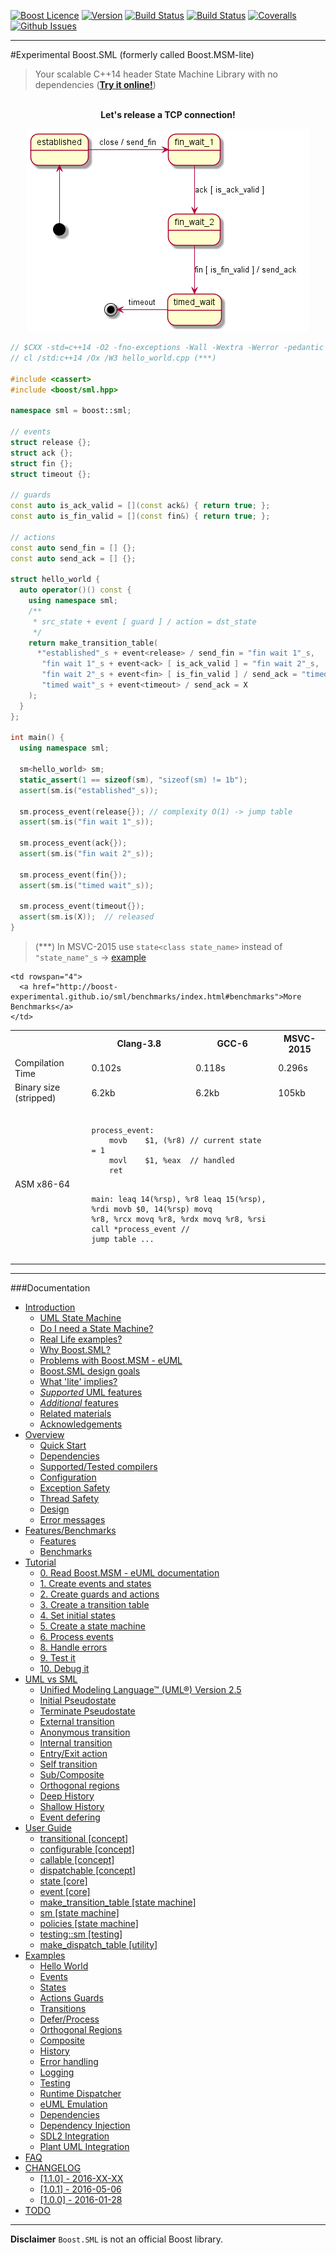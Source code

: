 <a href="http://www.boost.org/LICENSE_1_0.txt" target="_blank">![Boost Licence](http://img.shields.io/badge/license-boost-blue.svg)</a>
<a href="https://github.com/boost-experimental/sml/releases" target="_blank">![Version](https://badge.fury.io/gh/boost-experimental%2Fsml.svg)</a>
<a href="https://travis-ci.org/boost-experimental/sml" target="_blank">![Build Status](https://img.shields.io/travis/boost-experimental/sml/master.svg?label=linux/osx)</a>
<a href="https://ci.appveyor.com/project/krzysztof-jusiak/sml" target="_blank">![Build Status](https://img.shields.io/appveyor/ci/krzysztof-jusiak/sml/master.svg?label=windows)</a>
<a href="https://coveralls.io/r/boost-experimental/sml?branch=master" target="_blank">![Coveralls](http://img.shields.io/coveralls/boost-experimental/sml/master.svg)</a>
<a href="http://github.com/boost-experimental/sml/issues" target="_blank">![Github Issues](https://img.shields.io/github/issues/boost-experimental/sml.svg)</a>

---------------------------------------

#Experimental Boost.SML (formerly called Boost.MSM-lite)

> Your scalable C++14 header State Machine Library with no dependencies (**[__Try it online!__](http://boost-experimental.github.io/sml/examples/index.html#hello-world)**)

<p align="center">
  <br />
  <b>Let's release a TCP connection!</b>
  <br />
</p>

<p align="center"><img src="doc/images/tcp_release.png" alt="tcp release"/></p>

```cpp
// $CXX -std=c++14 -O2 -fno-exceptions -Wall -Wextra -Werror -pedantic -pedantic-errors hello_world.cpp
// cl /std:c++14 /Ox /W3 hello_world.cpp (***)

#include <cassert>
#include <boost/sml.hpp>

namespace sml = boost::sml;

// events
struct release {};
struct ack {};
struct fin {};
struct timeout {};

// guards
const auto is_ack_valid = [](const ack&) { return true; };
const auto is_fin_valid = [](const fin&) { return true; };

// actions
const auto send_fin = [] {};
const auto send_ack = [] {};

struct hello_world {
  auto operator()() const {
    using namespace sml;
    /**
     * src_state + event [ guard ] / action = dst_state
     */
    return make_transition_table(
      *"established"_s + event<release> / send_fin = "fin wait 1"_s,
       "fin wait 1"_s + event<ack> [ is_ack_valid ] = "fin wait 2"_s,
       "fin wait 2"_s + event<fin> [ is_fin_valid ] / send_ack = "timed wait"_s,
       "timed wait"_s + event<timeout> / send_ack = X
    );
  }
};

int main() {
  using namespace sml;

  sm<hello_world> sm;
  static_assert(1 == sizeof(sm), "sizeof(sm) != 1b");
  assert(sm.is("established"_s));

  sm.process_event(release{}); // complexity O(1) -> jump table
  assert(sm.is("fin wait 1"_s));

  sm.process_event(ack{});
  assert(sm.is("fin wait 2"_s));

  sm.process_event(fin{});
  assert(sm.is("timed wait"_s));

  sm.process_event(timeout{});
  assert(sm.is(X));  // released
}
```

> (***) In MSVC-2015 use `state<class state_name>` instead of `"state_name"_s` -> [example](http://boost-experimental.github.io/sml/examples/index.html#hello-world)

<p align="center">
<table>
  <tr>
    <th></th>
    <th>Clang-3.8</th>
    <th>GCC-6</th>
    <th>MSVC-2015</th>

    <td rowspan="4">
      <a href="http://boost-experimental.github.io/sml/benchmarks/index.html#benchmarks">More Benchmarks</a>
    </td>
  </tr>

  <tr>
    <td>Compilation Time</td>
    <td>0.102s</td>
    <td>0.118s</td>
    <td>0.296s</td>
  </tr>

  <tr>
    <td>Binary size (stripped)</td>
    <td>6.2kb</td>
    <td>6.2kb</td>
    <td>105kb</td>
  </tr>

  <tr>
    <td>ASM x86-64</td>
    <td colspan="2">
      <pre><code>
process_event<release>:
	movb	$1, (%r8) // current state = 1
	movl	$1, %eax  // handled
	ret

main:
	leaq	14(%rsp), %r8
	leaq	15(%rsp), %rdi
	movb	$0, 14(%rsp)
	movq	%r8, %rcx
	movq	%r8, %rdx
	movq	%r8, %rsi
	call	*process_event<release> // jump table
  ...
      </code></pre>
    </td>
  </tr>
</table>
</p>

---------------------------------------

###Documentation

[](GENERATE_TOC_BEGIN)

* [Introduction](http://boost-experimental.github.io/sml/index.html)
    * [UML State Machine](http://boost-experimental.github.io/sml/index.html#uml-state-machine)
    * [Do I need a State Machine?](http://boost-experimental.github.io/sml/index.html#do-i-need-a-state-machine)
    * [Real Life examples?](http://boost-experimental.github.io/sml/index.html#real-life-examples)
    * [Why Boost.SML?](http://boost-experimental.github.io/sml/index.html#why-boostsml)
    * [Problems with Boost.MSM - eUML](http://boost-experimental.github.io/sml/index.html#problems-with-boostmsm-euml)
    * [Boost.SML design goals](http://boost-experimental.github.io/sml/index.html#boostsml-design-goals)
    * [What 'lite' implies?](http://boost-experimental.github.io/sml/index.html#what-lite-implies)
    * [*Supported* UML features](http://boost-experimental.github.io/sml/index.html#supported-uml-features)
    * [*Additional* features](http://boost-experimental.github.io/sml/index.html#additional-features)
    * [Related materials](http://boost-experimental.github.io/sml/index.html#related-materials)
    * [Acknowledgements](http://boost-experimental.github.io/sml/index.html#acknowledgements)
* [Overview](http://boost-experimental.github.io/sml/overview/index.html)
    * [Quick Start](http://boost-experimental.github.io/sml/overview/index.html#quick-start)
    * [Dependencies](http://boost-experimental.github.io/sml/overview/index.html#dependencies)
    * [Supported/Tested compilers](http://boost-experimental.github.io/sml/overview/index.html#supportedtested-compilers)
    * [Configuration](http://boost-experimental.github.io/sml/overview/index.html#configuration)
    * [Exception Safety](http://boost-experimental.github.io/sml/overview/index.html#exception-safety)
    * [Thread Safety](http://boost-experimental.github.io/sml/overview/index.html#thread-safety)
    * [Design](http://boost-experimental.github.io/sml/overview/index.html#design)
    * [Error messages](http://boost-experimental.github.io/sml/overview/index.html#error-messages)
* [Features/Benchmarks](http://boost-experimental.github.io/sml/benchmarks/index.html)
    * [Features](http://boost-experimental.github.io/sml/benchmarks/index.html#features)
    * [Benchmarks](http://boost-experimental.github.io/sml/benchmarks/index.html#benchmarks)
* [Tutorial](http://boost-experimental.github.io/sml/tutorial/index.html)
    * [0. Read Boost.MSM - eUML documentation](http://boost-experimental.github.io/sml/tutorial/index.html#0-read-boostmsm-euml-documentation)
    * [1. Create events and states](http://boost-experimental.github.io/sml/tutorial/index.html#1-create-events-and-states)
    * [2. Create guards and actions](http://boost-experimental.github.io/sml/tutorial/index.html#2-create-guards-and-actions)
    * [3. Create a transition table](http://boost-experimental.github.io/sml/tutorial/index.html#3-create-a-transition-table)
    * [4. Set initial states](http://boost-experimental.github.io/sml/tutorial/index.html#4-set-initial-states)
    * [5. Create a state machine](http://boost-experimental.github.io/sml/tutorial/index.html#5-create-a-state-machine)
    * [6. Process events](http://boost-experimental.github.io/sml/tutorial/index.html#6-process-events)
    * [8. Handle errors](http://boost-experimental.github.io/sml/tutorial/index.html#8-handle-errors)
    * [9. Test it](http://boost-experimental.github.io/sml/tutorial/index.html#9-test-it)
    * [10. Debug it](http://boost-experimental.github.io/sml/tutorial/index.html#10-debug-it)
* [UML vs SML](http://boost-experimental.github.io/sml/uml_vs_sml/index.html)
    * [Unified Modeling Language™ (UML®) Version 2.5](http://boost-experimental.github.io/sml/uml_vs_sml/index.html#unified-modeling-language-uml-version-25)
    * [Initial Pseudostate](http://boost-experimental.github.io/sml/uml_vs_sml/index.html#initial-pseudostate)
    * [Terminate Pseudostate](http://boost-experimental.github.io/sml/uml_vs_sml/index.html#terminate-pseudostate)
    * [External transition](http://boost-experimental.github.io/sml/uml_vs_sml/index.html#external-transition)
    * [Anonymous transition](http://boost-experimental.github.io/sml/uml_vs_sml/index.html#anonymous-transition)
    * [Internal transition](http://boost-experimental.github.io/sml/uml_vs_sml/index.html#internal-transition)
    * [Entry/Exit action](http://boost-experimental.github.io/sml/uml_vs_sml/index.html#entryexit-action)
    * [Self transition](http://boost-experimental.github.io/sml/uml_vs_sml/index.html#self-transition)
    * [Sub/Composite](http://boost-experimental.github.io/sml/uml_vs_sml/index.html#subcomposite)
    * [Orthogonal regions](http://boost-experimental.github.io/sml/uml_vs_sml/index.html#orthogonal-regions)
    * [Deep History](http://boost-experimental.github.io/sml/uml_vs_sml/index.html#deep-history)
    * [Shallow History](http://boost-experimental.github.io/sml/uml_vs_sml/index.html#shallow-history)
    * [Event defering](http://boost-experimental.github.io/sml/uml_vs_sml/index.html#event-defering)
* [User Guide](http://boost-experimental.github.io/sml/user_guide/index.html)
    * [transitional [concept]](http://boost-experimental.github.io/sml/user_guide/index.html#transitional-concept)
    * [configurable [concept]](http://boost-experimental.github.io/sml/user_guide/index.html#configurable-concept)
    * [callable [concept]](http://boost-experimental.github.io/sml/user_guide/index.html#callable-concept)
    * [dispatchable [concept]](http://boost-experimental.github.io/sml/user_guide/index.html#dispatchable-concept)
    * [state [core]](http://boost-experimental.github.io/sml/user_guide/index.html#state-core)
    * [event [core]](http://boost-experimental.github.io/sml/user_guide/index.html#event-core)
    * [make_transition_table [state machine]](http://boost-experimental.github.io/sml/user_guide/index.html#make_transition_table-state-machine)
    * [sm [state machine]](http://boost-experimental.github.io/sml/user_guide/index.html#sm-state-machine)
    * [policies [state machine]](http://boost-experimental.github.io/sml/user_guide/index.html#policies-state-machine)
    * [testing::sm [testing]](http://boost-experimental.github.io/sml/user_guide/index.html#testingsm-testing)
    * [make_dispatch_table [utility]](http://boost-experimental.github.io/sml/user_guide/index.html#make_dispatch_table-utility)
* [Examples](http://boost-experimental.github.io/sml/examples/index.html)
    * [Hello World](http://boost-experimental.github.io/sml/examples/index.html#hello-world)
    * [Events](http://boost-experimental.github.io/sml/examples/index.html#events)
    * [States](http://boost-experimental.github.io/sml/examples/index.html#states)
    * [Actions Guards](http://boost-experimental.github.io/sml/examples/index.html#actions-guards)
    * [Transitions](http://boost-experimental.github.io/sml/examples/index.html#transitions)
    * [Defer/Process](http://boost-experimental.github.io/sml/examples/index.html#deferprocess)
    * [Orthogonal Regions](http://boost-experimental.github.io/sml/examples/index.html#orthogonal-regions)
    * [Composite](http://boost-experimental.github.io/sml/examples/index.html#composite)
    * [History](http://boost-experimental.github.io/sml/examples/index.html#history)
    * [Error handling](http://boost-experimental.github.io/sml/examples/index.html#error-handling)
    * [Logging](http://boost-experimental.github.io/sml/examples/index.html#logging)
    * [Testing](http://boost-experimental.github.io/sml/examples/index.html#testing)
    * [Runtime Dispatcher](http://boost-experimental.github.io/sml/examples/index.html#runtime-dispatcher)
    * [eUML Emulation](http://boost-experimental.github.io/sml/examples/index.html#euml-emulation)
    * [Dependencies](http://boost-experimental.github.io/sml/examples/index.html#dependencies)
    * [Dependency Injection](http://boost-experimental.github.io/sml/examples/index.html#dependency-injection)
    * [SDL2 Integration](http://boost-experimental.github.io/sml/examples/index.html#sdl2-integration)
    * [Plant UML Integration](http://boost-experimental.github.io/sml/examples/index.html#plant-uml-integration)
* [FAQ](http://boost-experimental.github.io/sml/faq/index.html)
* [CHANGELOG](http://boost-experimental.github.io/sml/CHANGELOG/index.html)
    * [ [1.1.0] - 2016-XX-XX](http://boost-experimental.github.io/sml/CHANGELOG/index.html#-110-2016-xx-xx)
    * [ [1.0.1] - 2016-05-06](http://boost-experimental.github.io/sml/CHANGELOG/index.html#-101-2016-05-06)
    * [[1.0.0] - 2016-01-28](http://boost-experimental.github.io/sml/CHANGELOG/index.html#100-2016-01-28)
* [TODO](http://boost-experimental.github.io/sml/TODO/index.html)

[](GENERATE_TOC_END)

---

**Disclaimer** `Boost.SML` is not an official Boost library.
